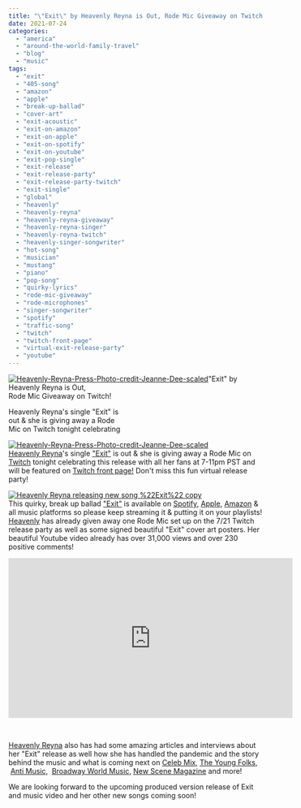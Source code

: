 ```yaml
---
title: "\"Exit\" by Heavenly Reyna is Out, Rode Mic Giveaway on Twitch!"
date: 2021-07-24
categories: 
  - "america"
  - "around-the-world-family-travel"
  - "blog"
  - "music"
tags: 
  - "exit"
  - "405-song"
  - "amazon"
  - "apple"
  - "break-up-ballad"
  - "cover-art"
  - "exit-acoustic"
  - "exit-on-amazon"
  - "exit-on-apple"
  - "exit-on-spotify"
  - "exit-on-youtube"
  - "exit-pop-single"
  - "exit-release"
  - "exit-release-party"
  - "exit-release-party-twitch"
  - "exit-single"
  - "global"
  - "heavenly"
  - "heavenly-reyna"
  - "heavenly-reyna-giveaway"
  - "heavenly-reyna-singer"
  - "heavenly-reyna-twitch"
  - "heavenly-singer-songwriter"
  - "hot-song"
  - "musician"
  - "mustang"
  - "piano"
  - "pop-song"
  - "quirky-lyrics"
  - "rode-mic-giveaway"
  - "rode-microphones"
  - "singer-songwriter"
  - "spotify"
  - "traffic-song"
  - "twitch"
  - "twitch-front-page"
  - "virtual-exit-release-party"
  - "youtube"
---
```


[![Heavenly-Reyna-Press-Photo-credit-Jeanne-Dee-scaled](https://pub-ac94b3f306b24c0dba4238943c97f2e1.r2.dev/6a00e5502a950788330278803a8b95200d.jpg "Heavenly-Reyna-Press-Photo-credit-Jeanne-Dee-scaled")](https://pub-ac94b3f306b24c0dba4238943c97f2e1.r2.dev/6a00e5502a950788330278803a8b95200d.jpg)"Exit" by Heavenly Reyna is Out,  
Rode Mic Giveaway on Twitch!  
  
Heavenly Reyna's single "Exit" is  
out & she is giving away a Rode  
Mic on Twitch tonight celebrating

<!--more-->  
[![Heavenly-Reyna-Press-Photo-credit-Jeanne-Dee-scaled](https://pub-ac94b3f306b24c0dba4238943c97f2e1.r2.dev/6a00e5502a950788330278803a8bb6200d.jpg "Heavenly-Reyna-Press-Photo-credit-Jeanne-Dee-scaled")](https://pub-ac94b3f306b24c0dba4238943c97f2e1.r2.dev/6a00e5502a950788330278803a8bb6200d.jpg)  
[Heavenly Reyna](https://www.heavenlyreyna.com "heavenly reyna ")'s single ["Exit"](https://lnk.to/exitacoustic "Exit acoustic single ") is out & she is giving away a Rode Mic on [Twitch](https://www.twitch.tv/heavenlyreyna "heavenly reyna on twitch") tonight celebrating this release with all her fans at 7-11pm PST and will be featured on [Twitch front page!](https://www.twitch.tv "Twitch ") Don't miss this fun virtual release party!  
  
[![Heavenly Reyna releasing new song %22Exit%22 copy](https://pub-ac94b3f306b24c0dba4238943c97f2e1.r2.dev/6a00e5502a95078833026bdee2b07a200c.jpg "Heavenly Reyna releasing new song %22Exit%22 copy")](https://pub-ac94b3f306b24c0dba4238943c97f2e1.r2.dev/6a00e5502a95078833026bdee2b07a200c.jpg)  
This quirky, break up ballad ["Exit"](https://lnk.to/exitacoustic) is available on [Spotify](spoti.fi/3iyH49Q), [Apple](apple.co/2UoLgRJ%20), [Amazon](amzn.to/36NHu6X) & all music platforms so please keep streaming it & putting it on your playlists! [Heavenly](https://www.instagram.com/heavenly.reyna/) has already given away one Rode Mic set up on the 7/21 Twitch release party as well as some signed beautiful "Exit" cover art posters. Her beautiful Youtube video already has over 31,000 views and over 230 positive comments!  
  

<iframe allow="accelerometer; autoplay; clipboard-write; encrypted-media; gyroscope; picture-in-picture" allowfullscreen frameborder="0" height="315" src="https://www.youtube.com/embed/NZVRUA1FzCs" title="YouTube video player" width="560"></iframe>

   
  
[Heavenly Reyna](https://www.linkedin.com/in/heavenlyreyna/ "Heavenly reyna on linkedin ") also has had some amazing articles and interviews about her "Exit" release as well how she has handled the pandemic and the story behind the music and what is coming next on [Celeb Mix](https://celebmix.com/interview-heavenly-reyna-explores-the-traffic-jam-of-relationships-in-her-new-single-exit/ "heavenly reyna exit release"), [The Young Folks](https://www.theyoungfolks.com/music/156189/heavenly-reyna-interview/ "heavenly reyna  interview"),  [Anti Music,](https://www.antimusic.com/news/2021/July/21Singled_Out-_Heavenly_Reynas_EXIT_Acoustic.shtml "heavenly reyna \"Exit\" release")  [Broadway World Music,](https://www.broadwayworld.com/bwwmusic/article/Heavenly-Reyna-Releases-Acoustic-Version-of-Upcoming-Single-EXIT-20210721 "Heavenly reyna \"exit\" release ") [New Scene Magazine](https://newscenemagazine.com/2021/07/singer-heavenly-reyna-talks-quarantine-projects-twitch-and-new-single-exit/ "heavenly reyna new release 'Exit\"") and more!   
  
We are looking forward to the upcoming produced version release of Exit and music video and her other new songs coming soon!
